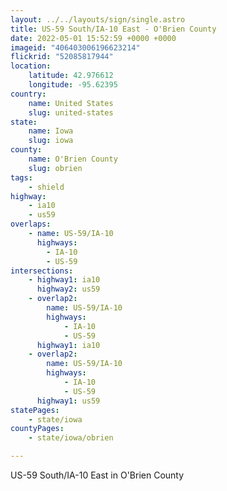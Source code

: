 ```yaml
---
layout: ../../layouts/sign/single.astro
title: US-59 South/IA-10 East - O'Brien County
date: 2022-05-01 15:52:59 +0000 +0000
imageid: "406403006196623214"
flickrid: "52085817944"
location:
    latitude: 42.976612
    longitude: -95.62395
country:
    name: United States
    slug: united-states
state:
    name: Iowa
    slug: iowa
county:
    name: O'Brien County
    slug: obrien
tags:
    - shield
highway:
    - ia10
    - us59
overlaps:
    - name: US-59/IA-10
      highways:
        - IA-10
        - US-59
intersections:
    - highway1: ia10
      highway2: us59
    - overlap2:
        name: US-59/IA-10
        highways:
            - IA-10
            - US-59
      highway1: ia10
    - overlap2:
        name: US-59/IA-10
        highways:
            - IA-10
            - US-59
      highway1: us59
statePages:
    - state/iowa
countyPages:
    - state/iowa/obrien

---
```

US-59 South/IA-10 East in O'Brien County